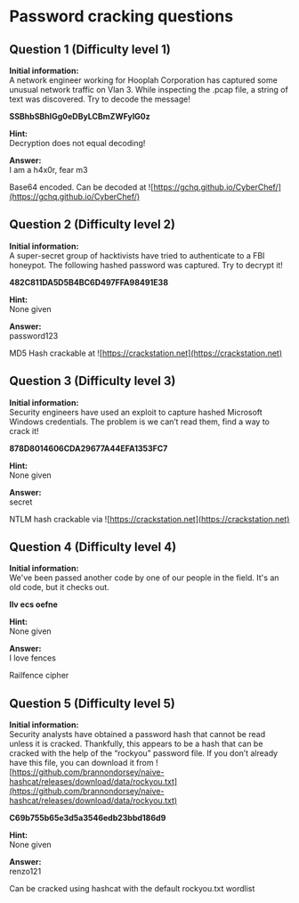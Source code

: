 # Password cracking questions

## Question  1 (Difficulty level 1)  
**Initial information:**  
A network engineer working for Hooplah Corporation has captured some unusual network traffic on Vlan 3. While inspecting the .pcap file, a string of text was discovered. Try to decode the message!  

**SSBhbSBhIGg0eDByLCBmZWFyIG0z**

**Hint:**  
Decryption does not equal decoding!

**Answer:**  
I am a h4x0r, fear m3  

Base64 encoded. Can be decoded at ![https://gchq.github.io/CyberChef/](https://gchq.github.io/CyberChef/)

## Question 2 (Difficulty level 2)
**Initial information:**  
A super-secret group of hacktivists have tried to authenticate to a FBI honeypot. The following hashed password was captured. Try to decrypt it!  

**482C811DA5D5B4BC6D497FFA98491E38**

**Hint:**  
None given

**Answer:**  
password123  

MD5 Hash crackable at ![https://crackstation.net](https://crackstation.net)

## Question 3 (Difficulty level 3)
**Initial information:**  
Security engineers have used an exploit to capture hashed Microsoft Windows credentials. The problem is we can’t read them, find a way to crack it!

**878D8014606CDA29677A44EFA1353FC7**

**Hint:**  
None given

**Answer:**  
secret  

NTLM hash crackable via ![https://crackstation.net](https://crackstation.net)

## Question 4 (Difficulty level 4)
**Initial information:**  
We've been passed another code by one of our people in the field. It's an old code, but it checks out.  

**Ilv ecs oefne**

**Hint:**  
None given

**Answer:**  
I love fences  

Railfence cipher

## Question 5 (Difficulty level 5)
**Initial information:**  
Security analysts have obtained a password hash that cannot be read unless it is cracked. Thankfully, this appears to be a hash that can be cracked with the help of the “rockyou” password file.  If you don’t already have this file, you can download it from ![https://github.com/brannondorsey/naive-hashcat/releases/download/data/rockyou.txt](https://github.com/brannondorsey/naive-hashcat/releases/download/data/rockyou.txt)  

**C69b755b65e3d5a3546edb23bbd186d9**

**Hint:**  
None given

**Answer:**  
renzo121  

Can be cracked using hashcat with the default rockyou.txt wordlist
